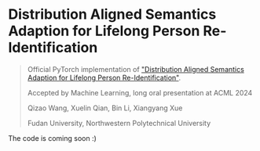 # Distribution Aligned Semantics Adaption for Lifelong Person Re-Identification
> Official PyTorch implementation of ["Distribution Aligned Semantics Adaption for Lifelong Person Re-Identification"](https://arxiv.org/abs/2405.19695).
>
> Accepted by Machine Learning, long oral presentation at ACML 2024
>
> Qizao Wang, Xuelin Qian, Bin Li, Xiangyang Xue
>
> Fudan University, Northwestern Polytechnical University

The code is coming soon :)
